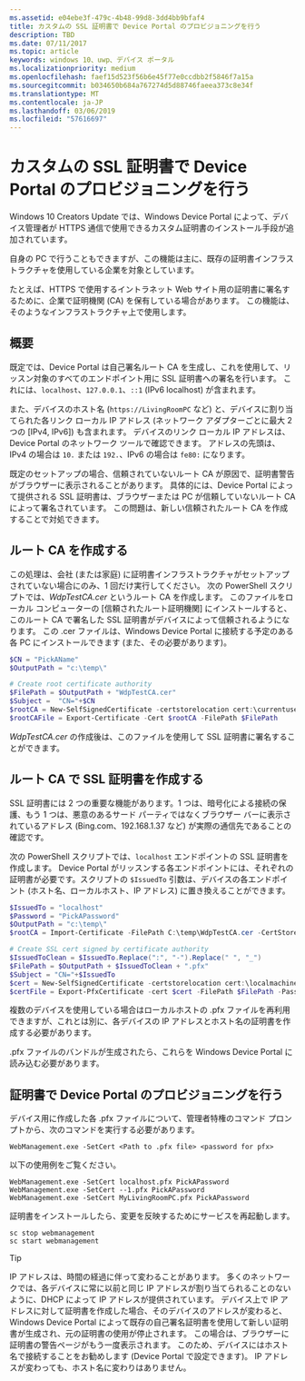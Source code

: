 ```yaml
---
ms.assetid: e04ebe3f-479c-4b48-99d8-3dd4bb9bfaf4
title: カスタムの SSL 証明書で Device Portal のプロビジョニングを行う
description: TBD
ms.date: 07/11/2017
ms.topic: article
keywords: windows 10、uwp、デバイス ポータル
ms.localizationpriority: medium
ms.openlocfilehash: faef15d523f56b6e45f77e0ccdbb2f5846f7a15a
ms.sourcegitcommit: b034650b684a767274d5d88746faeea373c8e34f
ms.translationtype: MT
ms.contentlocale: ja-JP
ms.lasthandoff: 03/06/2019
ms.locfileid: "57616697"
---
```

# <a name="provision-device-portal-with-a-custom-ssl-certificate"></a>カスタムの SSL 証明書で Device Portal のプロビジョニングを行う
Windows 10 Creators Update では、Windows Device Portal によって、デバイス管理者が HTTPS 通信で使用できるカスタム証明書のインストール手段が追加されています。 

自身の PC で行うこともできますが、この機能は主に、既存の証明書インフラストラクチャを使用している企業を対象としています。  

たとえば、HTTPS で使用するイントラネット Web サイト用の証明書に署名するために、企業で証明機関 (CA) を保有している場合があります。 この機能は、そのようなインフラストラクチャ上で使用します。 

## <a name="overview"></a>概要
既定では、Device Portal は自己署名ルート CA を生成し、これを使用して、リッスン対象のすべてのエンドポイント用に SSL 証明書への署名を行います。 これには、`localhost`、`127.0.0.1`、`::1` (IPv6 localhost) が含まれます。

また、デバイスのホスト名 (`https://LivingRoomPC` など) と、デバイスに割り当てられた各リンク ローカル IP アドレス (ネットワーク アダプターごとに最大 2 つの [IPv4, IPv6]) も含まれます。 デバイスのリンク ローカル IP アドレスは、Device Portal のネットワーク ツールで確認できます。 アドレスの先頭は、IPv4 の場合は `10.` または `192.`、IPv6 の場合は `fe80:` になります。 

既定のセットアップの場合、信頼されていないルート CA が原因で、証明書警告がブラウザーに表示されることがあります。 具体的には、Device Portal によって提供される SSL 証明書は、ブラウザーまたは PC が信頼していないルート CA によって署名されています。 この問題は、新しい信頼されたルート CA を作成することで対処できます。

## <a name="create-a-root-ca"></a>ルート CA を作成する

この処理は、会社 (または家庭) に証明書インフラストラクチャがセットアップされていない場合にのみ、1 回だけ実行してください。 次の PowerShell スクリプトでは、_WdpTestCA.cer_ というルート CA を作成します。 このファイルをローカル コンピューターの [信頼されたルート証明機関] にインストールすると、このルート CA で署名した SSL 証明書がデバイスによって信頼されるようになります。 この .cer ファイルは、Windows Device Portal に接続する予定のある各 PC にインストールできます (また、その必要があります)。  

```PowerShell
$CN = "PickAName"
$OutputPath = "c:\temp\"

# Create root certificate authority
$FilePath = $OutputPath + "WdpTestCA.cer"
$Subject =  "CN="+$CN
$rootCA = New-SelfSignedCertificate -certstorelocation cert:\currentuser\my -Subject $Subject -HashAlgorithm "SHA512" -KeyUsage CertSign,CRLSign
$rootCAFile = Export-Certificate -Cert $rootCA -FilePath $FilePath
```

_WdpTestCA.cer_ の作成後は、このファイルを使用して SSL 証明書に署名することができます。 

## <a name="create-an-ssl-certificate-with-the-root-ca"></a>ルート CA で SSL 証明書を作成する

SSL 証明書には 2 つの重要な機能があります。1 つは、暗号化による接続の保護、もう 1 つは、悪意のあるサード パーティではなくブラウザー バーに表示されているアドレス (Bing.com、192.168.1.37 など) が実際の通信先であることの確認です。

次の PowerShell スクリプトでは、`localhost` エンドポイントの SSL 証明書を作成します。 Device Portal がリッスンする各エンドポイントには、それぞれの証明書が必要です。スクリプトの `$IssuedTo` 引数は、デバイスの各エンドポイント (ホスト名、ローカルホスト、IP アドレス) に置き換えることができます。

```PowerShell
$IssuedTo = "localhost"
$Password = "PickAPassword"
$OutputPath = "c:\temp\"
$rootCA = Import-Certificate -FilePath C:\temp\WdpTestCA.cer -CertStoreLocation Cert:\CurrentUser\My\

# Create SSL cert signed by certificate authority
$IssuedToClean = $IssuedTo.Replace(":", "-").Replace(" ", "_")
$FilePath = $OutputPath + $IssuedToClean + ".pfx"
$Subject = "CN="+$IssuedTo
$cert = New-SelfSignedCertificate -certstorelocation cert:\localmachine\my -Subject $Subject -DnsName $IssuedTo -Signer $rootCA -HashAlgorithm "SHA512"
$certFile = Export-PfxCertificate -cert $cert -FilePath $FilePath -Password (ConvertTo-SecureString -String $Password -Force -AsPlainText)
```

複数のデバイスを使用している場合はローカルホストの .pfx ファイルを再利用できますが、これとは別に、各デバイスの IP アドレスとホスト名の証明書を作成する必要があります。

.pfx ファイルのバンドルが生成されたら、これらを Windows Device Portal に読み込む必要があります。 

## <a name="provision-device-portal-with-the-certifications"></a>証明書で Device Portal のプロビジョニングを行う

デバイス用に作成した各 .pfx ファイルについて、管理者特権のコマンド プロンプトから、次のコマンドを実行する必要があります。

```
WebManagement.exe -SetCert <Path to .pfx file> <password for pfx> 
```

以下の使用例をご覧ください。
```
WebManagement.exe -SetCert localhost.pfx PickAPassword
WebManagement.exe -SetCert --1.pfx PickAPassword
WebManagement.exe -SetCert MyLivingRoomPC.pfx PickAPassword
```

証明書をインストールしたら、変更を反映するためにサービスを再起動します。

```
sc stop webmanagement
sc start webmanagement
```

> [!TIP]
> IP アドレスは、時間の経過に伴って変わることがあります。
多くのネットワークでは、各デバイスに常に以前と同じ IP アドレスが割り当てられることのないように、DHCP によって IP アドレスが提供されています。 デバイス上で IP アドレスに対して証明書を作成した場合、そのデバイスのアドレスが変わると、Windows Device Portal によって既存の自己署名証明書を使用して新しい証明書が生成され、元の証明書の使用が停止されます。 この場合は、ブラウザーに証明書の警告ページがもう一度表示されます。 このため、デバイスにはホスト名で接続することをお勧めします (Device Portal で設定できます)。 IP アドレスが変わっても、ホスト名に変わりはありません。

